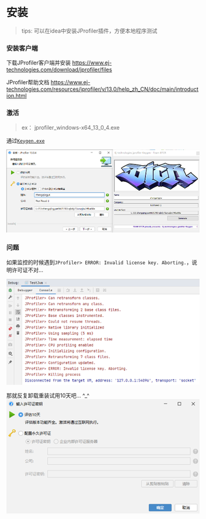 # 安装

> tips: 可以在idea中安装JProfiler插件，方便本地程序测试

### 安装客户端

下载JProfiler客户端并安装 https://www.ej-technologies.com/download/jprofiler/files

JProfiler帮助文档 https://www.ej-technologies.com/resources/jprofiler/v/13.0/help_zh_CN/doc/main/introduction.html

### 激活

> ex： jprofiler_windows-x64_13_0_4.exe

通过[`Keygen.exe`](jprofiler13激活/Keygen.exe)

![img.png](images/jprofiler-activate.png)

### 问题

如果监控的时候遇到`JProfiler> ERROR: Invalid license key. Aborting.`，说明许可证不对...

![](./images/02-安装-1690275727194.png)

那就反复卸载重装试用10天吧... ^_^
![](./images/02-安装-1690276475010.png)
